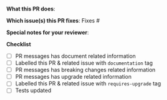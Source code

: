 <!--  Thanks for sending a pull request!  Before submitting:

1. Read our CONTRIBUTING.md guide for detailed contributing guidelines.
2. Rebase your PR if it gets out of sync with master
-->

**What this PR does**:

**Which issue(s) this PR fixes**:
Fixes #<issue number>


**Special notes for your reviewer**:

**Checklist**
- [ ] PR messages has document related information
- [ ] Labelled this PR & related issue with `documentation` tag
- [ ] PR messages has breaking changes related information
- [ ] PR messages has upgrade related information
- [ ] Labelled this PR & related issue with `requires-upgrade` tag
- [ ] Tests updated
